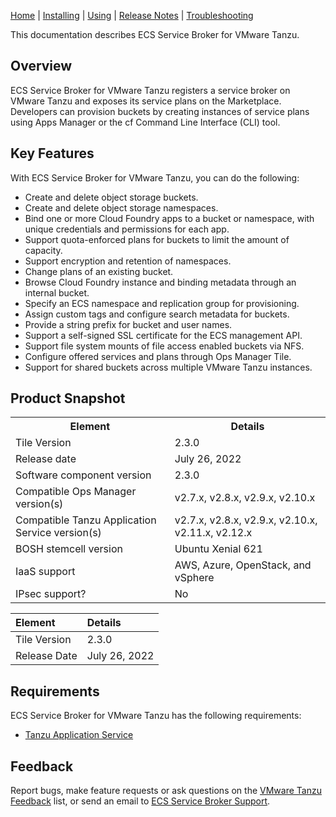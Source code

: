 [Home](/docs/index.md) | [Installing](/docs/installing.md) | [Using](/docs/usage.md) | [Release Notes](/docs/release-notes.md) | [Troubleshooting](/docs/troubleshooting.md)

This documentation describes ECS Service Broker for VMware Tanzu.

## <a id="overview"></a> Overview

ECS Service Broker for VMware Tanzu registers a service broker on VMware Tanzu and exposes its service plans on the Marketplace.
Developers can provision buckets by creating instances of service plans using Apps Manager or the cf Command Line Interface (CLI) tool.


## <a id='features'></a> Key Features

With ECS Service Broker for VMware Tanzu, you can do the following:

* Create and delete object storage buckets.
* Create and delete object storage namespaces.
* Bind one or more Cloud Foundry apps to a bucket or namespace, with unique credentials and permissions for each app.
* Support quota-enforced plans for buckets to limit the amount of capacity.
* Support encryption and retention of namespaces.
* Change plans of an existing bucket.
* Browse Cloud Foundry instance and binding metadata through an internal bucket.
* Specify an ECS namespace and replication group for provisioning.
* Assign custom tags and configure search metadata for buckets.
* Provide a string prefix for bucket and user names.
* Support a self-signed SSL certificate for the ECS management API.
* Support file system mounts of file access enabled buckets via NFS.
* Configure offered services and plans through Ops Manager Tile.
* Support for shared buckets across multiple VMware Tanzu instances.


## <a id="snapshot"></a>Product Snapshot


<table class="nice">
    <th>Element</th>
    <th>Details</th>
    <tr>
        <td>Tile Version</td>
        <td>2.3.0</td>
    </tr>
    <tr>
        <td>Release date</td>
        <td>July 26, 2022</td>
    </tr>
    <tr>
        <td>Software component version</td>
        <td>2.3.0</td>
    </tr>
    <tr>
        <td>Compatible Ops Manager version(s)</td>
        <td>v2.7.x, v2.8.x, v2.9.x, v2.10.x</td>
    </tr>
    <tr>
        <td>Compatible Tanzu Application Service version(s)</td>
        <td>v2.7.x, v2.8.x, v2.9.x, v2.10.x, v2.11.x, v2.12.x</td>
    </tr>
    <tr>
        <td>BOSH stemcell version</td>
        <td>Ubuntu Xenial 621</td>
    </tr>
    <tr>
        <td>IaaS support</td>
        <td>AWS, Azure, OpenStack, and vSphere</td>
    </tr>
    <tr>
        <td>IPsec support?</td>
        <td>No</td>
    </tr>
</table>

| Element      | Details       |
|:-------------|:--------------|
| Tile Version | 2.3.0         |
| Release Date | July 26, 2022 |

## <a id="reqs"></a> Requirements

ECS Service Broker for VMware Tanzu has the following requirements:

+ [Tanzu Application Service](https://network.pivotal.io/products/elastic-runtime)


## <a id="feedback"></a> Feedback

Report bugs, make feature requests or ask questions on the [VMware Tanzu Feedback](mailto:pivotal-cf-feedback@pivotal.io) list,
or send an email to [ECS Service Broker Support](mailto:ecs.open.service.broker@dell.com).
